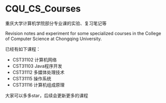 # CQU_CS_Courses
重庆大学计算机学院部分专业课的实验、复习笔记等  

Revision notes and experiment for some specialized courses in the College of Computer Science at Chongqing University.  

已经有如下课程：  
* CST31102 计算机网络  
* CST31103 Java程序开发
* CST31112 多媒体处理技术  
* CST31115 操作系统
* CST31116 计算机组成原理

大家可以多多star，后续会更新更多的课程
